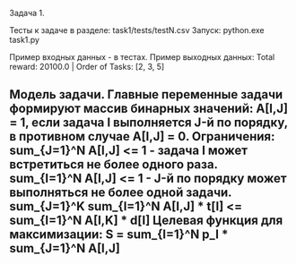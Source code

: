Задача 1.

Тесты к задаче в разделе: task1/tests/testN.csv
Запуск: python.exe task1.py <realtive-path-to-csv>

Пример входных данных - в тестах.
Пример выходных данных:
Total reward: 20100.0 | Order of Tasks: [2, 3, 5]

Модель задачи.
Главные переменные задачи формируют массив бинарных значений: 
A[I,J] = 1, если задача I выполняется J-й по порядку, в противном случае A[I,J] = 0.
Ограничения:
sum_{J=1}^N A[I,J] <= 1 - задача I может встретиться не более одного раза.
sum_{I=1}^N A[I,J] <= 1 - J-й по порядку может выполняться не более одной задачи.
sum_{J=1}^K sum_{I=1}^N A[I,J] * t[I] <= sum_{I=1}^N A[I,K] * d[I] 
Целевая функция для максимизации:
S = sum_{I=1}^N p_I * sum_{J=1}^N A[I,J]
--------------------------------------------------------------------------------------